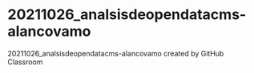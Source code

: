 # 20211026_analsisdeopendatacms-alancovamo
20211026_analsisdeopendatacms-alancovamo created by GitHub Classroom

